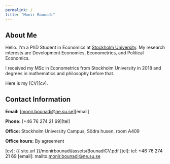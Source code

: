 ```yaml
---
permalink: /
title: "Monir Bounadi"
---
```


## About Me

Hello. I'm a PhD Student in Economics at [Stockholm University](https://www.su.se/english/). My research interests are Development Economics, Econometrics, and Political Economics.

I received my MSc in Econometrics from Stockholm University in 2018 and degrees in mathematics and philosophy before that.

Here is my [CV][cv].

## Contact Information

**Email:** [monir.bounadi@ne.su.se][email]

**Phone:** [+46 76 274 21 69][tel]

**Office:** Stockholm University Campus, Södra husen, room A409

**Office hours:** By agreement

[cv]: {{ site.url }}/monirbounadi/assets/BounadiCV.pdf
[tel]: tel: +46 76 274 21 69
[email]: mailto:monir.bounadi@ne.su.se
